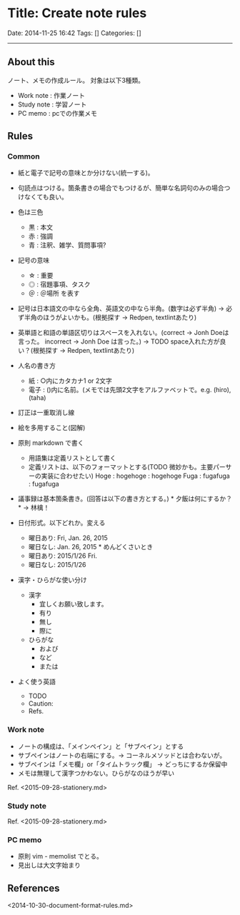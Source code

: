 # Title: Create note rules

Date: 2014-11-25 16:42
Tags: []
Categories: []

---

## About this

ノート、メモの作成ルール。
対象は以下3種類。

* Work note : 作業ノート
* Study note : 学習ノート
* PC memo : pcでの作業メモ

## Rules

### Common

* 紙と電子で記号の意味とか分けない(統一する)。
* 句読点はつける。箇条書きの場合でもつけるが、簡単な名詞句のみの場合つけなくても良い。
* 色は三色
	* 黒 : 本文
	* 赤 : 強調
	* 青 : 注釈、雑学、質問事項?
* 記号の意味
	* ☆ : 重要
	* ◎ : 宿題事項、タスク
	* ＠ : ＠場所 を表す

* 記号は日本語文の中なら全角、英語文の中なら半角。(数字は必ず半角) -> 必ず半角のほうがよいかも。(根拠探す -> Redpen, textlintあたり)
* 英単語と和語の単語区切りはスペースを入れない。(correct -> Jonh Doeは言った。 incorrect -> Jonh Doe は言った。) -> TODO space入れた方が良い？(根拠探す -> Redpen, textlintあたり)
* 人名の書き方
	* 紙 : ○内にカタカナ1 or 2文字
	* 電子 : ()内に名前。(メモでは先頭2文字をアルファベットで。e.g. (hiro), (taha)
* 訂正は一重取消し線
* 絵を多用すること(図解)
* 原則 markdown で書く
	* 用語集は定義リストとして書く
	* 定義リストは、以下のフォーマットとする(TODO 微妙かも。主要パーサーの実装に合わせたい)
			Hoge
			: hogehoge
			: hogehoge
			Fuga
			: fugafuga
			: fugafuga
* 議事録は基本箇条書き。(回答は以下の書き方とする。)
		* 夕飯は何にするか？
			* -> 林檎！
* 日付形式。以下どれか。変える
	* 曜日あり: Fri, Jan. 26, 2015
	* 曜日なし: Jan. 26, 2015
	\* めんどくさいとき
	* 曜日あり: 2015/1/26 Fri.
	* 曜日なし: 2015/1/26
* 漢字・ひらがな使い分け
	* 漢字
		* 宜しくお願い致します。
		* 有り
		* 無し
		* 際に
	* ひらがな
		* および
		* など
		* または
* よく使う英語
	* TODO
	* Caution:
	* Refs.

### Work note

* ノートの構成は、「メインペイン」と「サブペイン」とする
* サブペインはノートの右端にする。-> コーネルメソッドとは合わないが。
* サブペインは「メモ欄」or「タイムトラック欄」 -> どっちにするか保留中
* メモは無理して漢字つかわない。ひらがなのほうが早い

Ref. <2015-09-28-stationery.md>

### Study note

Ref. <2015-09-28-stationery.md>

### PC memo

* 原則 vim - memolist でとる。
* 見出しは大文字始まり

## References

<2014-10-30-document-format-rules.md>


